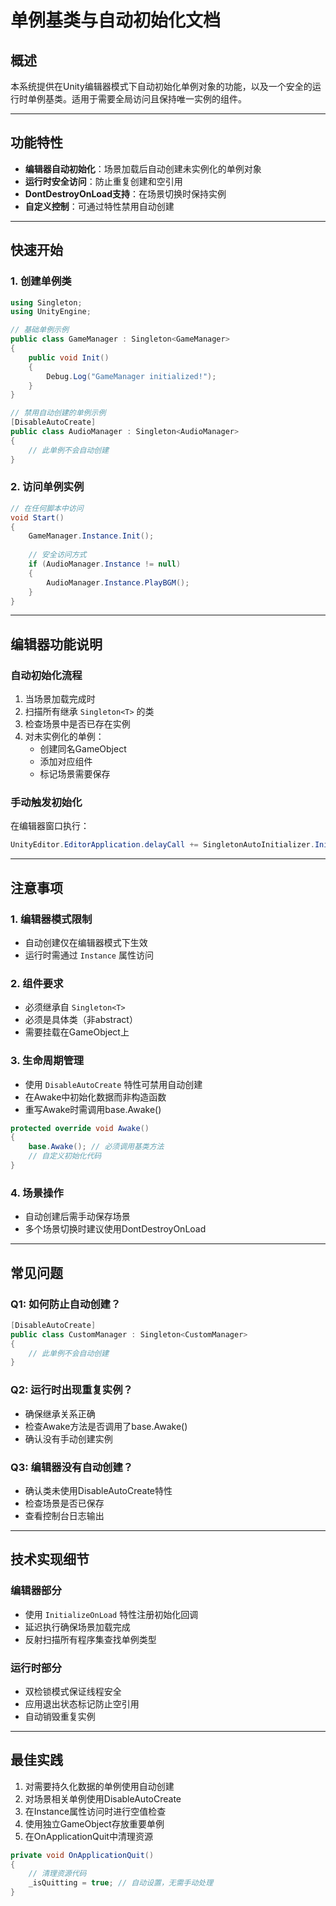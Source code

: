 ﻿# 单例基类与自动初始化文档

## 概述
本系统提供在Unity编辑器模式下自动初始化单例对象的功能，以及一个安全的运行时单例基类。适用于需要全局访问且保持唯一实例的组件。

---

## 功能特性
- **编辑器自动初始化**：场景加载后自动创建未实例化的单例对象
- **运行时安全访问**：防止重复创建和空引用
- **DontDestroyOnLoad支持**：在场景切换时保持实例
- **自定义控制**：可通过特性禁用自动创建

---

## 快速开始

### 1. 创建单例类
```csharp
using Singleton;
using UnityEngine;

// 基础单例示例
public class GameManager : Singleton<GameManager>
{
    public void Init()
    {
        Debug.Log("GameManager initialized!");
    }
}

// 禁用自动创建的单例示例
[DisableAutoCreate]
public class AudioManager : Singleton<AudioManager>
{
    // 此单例不会自动创建
}
```

### 2. 访问单例实例
```csharp
// 在任何脚本中访问
void Start()
{
    GameManager.Instance.Init();
    
    // 安全访问方式
    if (AudioManager.Instance != null)
    {
        AudioManager.Instance.PlayBGM();
    }
}
```

---

## 编辑器功能说明

### 自动初始化流程
1. 当场景加载完成时
2. 扫描所有继承 `Singleton<T>` 的类
3. 检查场景中是否已存在实例
4. 对未实例化的单例：
    - 创建同名GameObject
    - 添加对应组件
    - 标记场景需要保存

### 手动触发初始化
在编辑器窗口执行：
```csharp
UnityEditor.EditorApplication.delayCall += SingletonAutoInitializer.InitializeAllSingletonTypes;
```

---

## 注意事项

### 1. 编辑器模式限制
- 自动创建仅在编辑器模式下生效
- 运行时需通过 `Instance` 属性访问

### 2. 组件要求
- 必须继承自 `Singleton<T>`
- 必须是具体类（非abstract）
- 需要挂载在GameObject上

### 3. 生命周期管理
- 使用 `DisableAutoCreate` 特性可禁用自动创建
- 在Awake中初始化数据而非构造函数
- 重写Awake时需调用base.Awake()

```csharp
protected override void Awake()
{
    base.Awake(); // 必须调用基类方法
    // 自定义初始化代码
}
```

### 4. 场景操作
- 自动创建后需手动保存场景
- 多个场景切换时建议使用DontDestroyOnLoad

---

## 常见问题

### Q1: 如何防止自动创建？
```csharp
[DisableAutoCreate]
public class CustomManager : Singleton<CustomManager>
{
    // 此单例不会自动创建
}
```

### Q2: 运行时出现重复实例？
- 确保继承关系正确
- 检查Awake方法是否调用了base.Awake()
- 确认没有手动创建实例

### Q3: 编辑器没有自动创建？
- 确认类未使用DisableAutoCreate特性
- 检查场景是否已保存
- 查看控制台日志输出

---

## 技术实现细节

### 编辑器部分
- 使用 `InitializeOnLoad` 特性注册初始化回调
- 延迟执行确保场景加载完成
- 反射扫描所有程序集查找单例类型

### 运行时部分
- 双检锁模式保证线程安全
- 应用退出状态标记防止空引用
- 自动销毁重复实例

---

## 最佳实践
1. 对需要持久化数据的单例使用自动创建
2. 对场景相关单例使用DisableAutoCreate
3. 在Instance属性访问时进行空值检查
4. 使用独立GameObject存放重要单例
5. 在OnApplicationQuit中清理资源

```csharp
private void OnApplicationQuit()
{
    // 清理资源代码
    _isQuitting = true; // 自动设置，无需手动处理
}
```